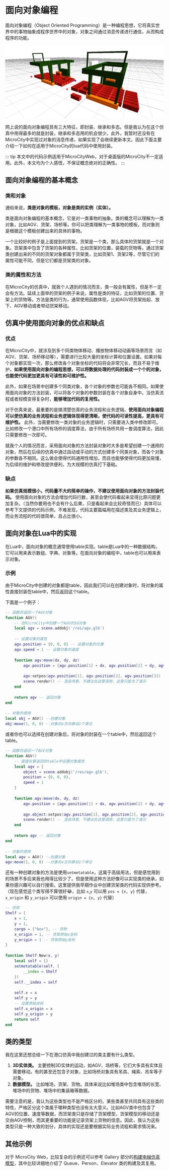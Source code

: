 # 面向对象编程

面向对象编程（Object Oriented Programming）是一种编程思想，它将真实世界中的事物抽象成程序世界中的对象，对象之间通过消息传递进行通信，从而构成程序的功能。

![堆场对象](../images/note/RMGObjects.png)

网上说的面向对象编程具有三大特征，即封装、继承和多态。但是我认为在这个仿真中用得最多的就是封装，继承和多态用的机会很少。此外，我暂时还没有在MicroCity中实现过对象的消息传递，如果实现了会继续更新本文。因此下面主要介绍一下如何在适用于MicroCity的lua代码中使用封装。

::: tip
本文中的代码示例适用于MicroCityWeb，对于桌面版的MicroCity不一定适用。此外，本文均为个人感悟，不保证概念绝对的正确性。
:::

## 面向对象编程的基本概念
### 类和对象

通俗来说，**类是对象的模板，对象是类的实例（实体）。**

类是面向对象编程的基本概念，它是对一类事物的抽象。类的概念可以理解为一类对象，比如AGV、货架、场桥等。你可以把类理解为一类事物的模板，而对象则是根据这个模板创建出来的具体的事物。

一个比较好的例子是上面提到的货架。货架是一个类，那么具体的货架就是一个对象。货架类中包含了货架的各种属性，比如货架的位置，装载的货物等。通过货架类创建出来的不同的货架对象都属于货架类，比如货架1、货架2等，尽管它们的属性可能不同，但是它们都是货架类的对象。

### 类的属性和方法

在MicroCity的仿真中，就我个人遇到的情况而言，类一般会有属性，但是不一定会有方法。延续上面举的货架的例子来说，属性是类的特征，比如货架的位置、货架上的货物等。方法是类的行为，通常使用函数体现，比如AGV将货架抬起、放下、AGV移动或者带动货架移动。

## 仿真中使用面向对象的优点和缺点
### 优点
在MicroCity中，就涉及到多个同类物体移动、播放物体移动动画等场景而言（如AGV、货架、场桥移动等），需要进行比较大量的坐标计算和位置设置。如果对每个对象都实现一次，那么修改各个对象坐标的代码将会非常冗长，而且不易于维护。**如果使用面向对象的编程思想，可以将数据处理的代码封装成一个个的对象，也能使代码更加更具有可读性和可维护性。**

此外，如果在场景中创建多个同类对象，各个对象的参数也可能各不相同。如果使用面向对象的方法封装，可以将各个对象的参数封装在各个对象自身中。当仿真流程或者规模变得复杂时，**能够增加代码的复用性。**

对于仿真来说，最重要的是搞清楚仿真的业务流程和业务逻辑。**使用面向对象编程可以使仿真的业务流程和业务逻辑体现得更清晰，使代码的可读性提高，更具有可维护性。** 此外，当需要修改一类对象的业务逻辑时，只需要进入类中修改即可。比如修改一个港口中所有场桥的调度算法，由于所有场桥共用一套调度算法，因此只需要修改一次即可。

就我个人的情况而言，采用面向对象的方法封装对象时大多是希望创建一个通用的对象，然后在后续的仿真中通过自动或手动的方式创建多个同类对象，而各个对象的参数各不相同。这么做会使得代码通用性增加，而且也能够使得代码更加易懂，为后续的维护和修改提供便利，为大规模的仿真打下基础。

### 缺点
**如果仿真规模很小，代码量不大的简单的操作，不建议使用面向对象的方法封装代码。** 使用面向对象的方法会增加代码行数，甚至会使代码看起来显得比原问题更加复杂。（当然你要用也不会有什么后果，只是看起来会比较奇怪而已）具体可以参考下文提供的代码示例，不难发现，代码主要篇幅用在描述类及其业务逻辑上，而业务流程的代码很简单，且占比很小。

## 面向对象在Lua中的实现
在Lua中，面向对象的概念通常使用table实现。table是Lua中的一种数据结构，它可以用来表示数组、字典、对象等。在面向对象的编程中，table也可以用来表示对象。

### 示例
由于MicroCity中创建的对象都是table，因此我们可以在创建对象时，将对象的属性直接封装在table中，然后返回这个table。

下面是一个例子：

```lua
-- 函数将返回一个AGV对象
function AGV()
    -- 在MicroCity中创建一个AGV的3d对象
    local agv = scene.addobj('/res/agv.glb')

    -- 设置对象的属性
    agv.position = {0, 0, 0} -- 设置对象的位置
    agv.speed = 1 -- 设置对象的速度

    function agv:move(dx, dy, dz)
        agv.position = {agv.position[1] + dx, agv.position[2] + dy, agv.position[3] + dz} -- 修改对象坐标

        agv:setpos(agv.position[1], agv.position[2], agv.position[3]) -- 设置对象位置
        scene.render() -- 渲染场景，不建议在这里调用，这里只是为了演示
    end

    return agv -- 返回对象
end

-- 对象的使用
local obj = AGV() --创建对象
obj:move(1, 0, 0) --对象向x方向移动1个单位
```

或者你也可以选择在创建对象后，将对象的封装在一个table中，然后返回这个table。

```lua
-- 函数将返回一个AGV对象
function AGV()
    -- 直接在要返回的table中设置对象属性
    local agv = {
        object = scene.addobj('/res/agv.glb'),
        position = {0, 0, 0},
        speed = 1
    }

    function agv:move(dx, dy, dz)
        agv.position = {agv.position[1] + dx, agv.position[2] + dy, agv.position[3] + dz} -- 修改对象坐标

        agv.object:setpos(agv.position[1], agv.position[2], agv.position[3]) -- 设置对象位置
        scene.render() -- 渲染场景，不建议在这里调用，这里只是为了演示
    end

    return agv -- 返回对象
end

-- 对象的使用
local agv = AGV() --创建对象
agv:move(1, 0, 0) --对象向x方向移动1个单位
```

还有一种创建对象的方法是使用`setmetatable`，这属于高级用法，但是感觉用到的场景不多后来我也用得比较少了。但是使用这种方法好像可以实现类的继承，如果你感兴趣可以自行搜索。这里提供我早期作业中创建货架类的代码实现供参考。（现在感觉这个类写得不算很好😂，比如 `x`,`y` 可以用 `pos = {x, y}` 代替，`x_origin` 和 `y_origin` 可以使用 `origin = {x, y}` 代替）

```lua
-- 货架
Shelf = {
    x = 1,
    y = 1,
    cargo = {"box"}, -- 货物
    x_origin = 1, -- 货架原始x坐标
    y_origin = 1 -- 货架原始y坐标
}

function Shelf:New(x, y)
    local self = {}
    setmetatable(self, {
        __index = Shelf
    })
    self.__index = self

    self.x = x
    self.y = y
    -- 设置原始坐标
    self.x_origin = x
    self.y_origin = y
    return self
end
```

## 类的类型
我在这里还想总结一下在港口仿真中我创建过的类主要有什么类型。

1. **3D实体类。** 主要控制3D实体的运动，如AGV、场桥等，它们大多具有实体且需要移动。有的甚至还包含子对象，比如场桥对象具有吊具、绳索、吊车等子对象。
2. **数据模型。** 比如堆场，货架、货物。具体来说比如堆场类中包含堆场的长宽、堆场中的货物、堆场中的集装箱等数据。

需要注意的是，我认为这些类型也不是严格区分的，某些类甚至共同具有这些类的特性，严格区分这个类属于哪种类型也没有太大意义。比如AGV类中也包含了AGV的位置、速度等数据，而货架类只是存储了货架模型，货架模型的移动还是交由AGV控制，而其更重要的功能是记录货架上货物的信息。因此，我认为这些类型只是一种大致的划分，具体的实现还是要根据实际业务流程和需求情况来。

## 其他示例

对于 MicroCity Web，比较复杂的示例还可以参考 Gallery 部分的[构建电梯仿真模型](./gallery/build-an-elevator.md)，其中比较详细地介绍了 Queue、Person、Elevator 类的构建及其复用。
